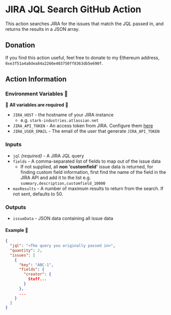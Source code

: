 # JIRA JQL Search GitHub Action

This action searches JIRA for the issues that match the JQL passed in, and returns the results in a JSON array.

## Donation
If you find this action useful, feel free to donate to my Ethereum address, `0xe3f51a4a8dea84a2266e403750ff8363db5e690f`.

## Action Information

### Environment Variables 🔧
🚨 **All variables are required** 🚨

* `JIRA_HOST` - the hostname of your JIRA instance
  * e.g. `stark-industries.atlassian.net`
* `JIRA_API_TOKEN` - An access token from JIRA. Configure them [here](https://id.atlassian.com/manage-profile/security/api-tokens)
* `JIRA_USER_EMAIL` - The email of the user that generate `JIRA_API_TOKEN`

### Inputs 

* `jql` _(required)_ - A JIRA JQL query
* `fields` - A comma-separated list of fields to map out of the issue data
  * If not supplied, all **non 'customfield'** issue data is returned, for finding custom field information,
    first find the name of the field in the JIRA API and add it to the list
    e.g. `summary,description,customfield_10000`
* `maxResults` - A number of maximum results to return from the search. If not sent, defaults to 50.
    
### Outputs 

* `issueData` - JSON data containing all issue data

#### Example 📄

```json
{
  "jql": "<The query you originally passed in>",
  "quantity": 2,
  "issues": [
    {
      "key": "ABC-1",
      "fields": {
        "creator": {
          Stuff...
        }
      },
      ...
    }
  ]
}
```
